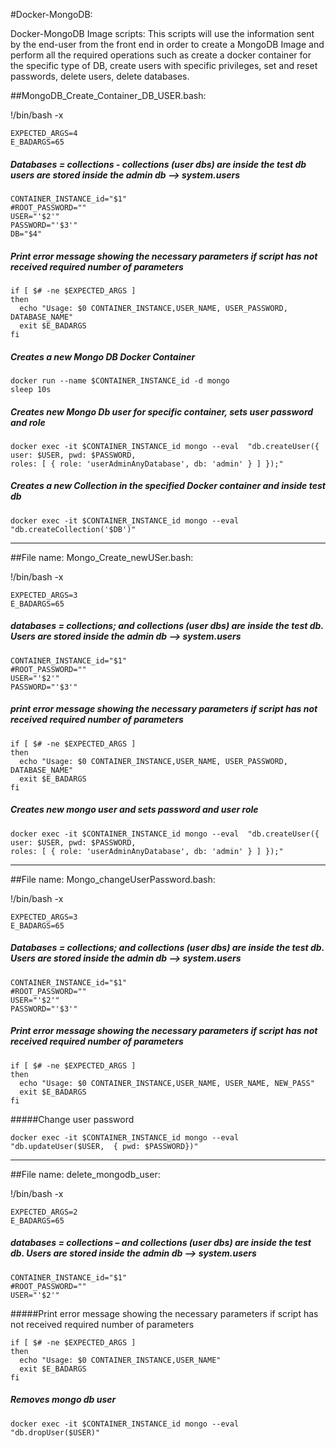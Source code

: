 #Docker-MongoDB:

Docker-MongoDB Image scripts: This scripts will use the information sent by the end-user from the front end in order
to create a MongoDB Image and perform all the required operations such as create a docker container for the specific type of DB, create users with specific privileges, set and reset passwords, delete users, delete databases.

##MongoDB_Create_Container_DB_USER.bash:

!/bin/bash -x
```
EXPECTED_ARGS=4
E_BADARGS=65
```

##### Databases = collections - collections (user dbs) are inside the test db users are stored inside the admin db --> system.users

```
CONTAINER_INSTANCE_id="$1"
#ROOT_PASSWORD=""
USER="'$2'"
PASSWORD="'$3'"
DB="$4"
```

##### Print error message showing the necessary parameters if script has not received required number of parameters
```
if [ $# -ne $EXPECTED_ARGS ]
then
  echo "Usage: $0 CONTAINER_INSTANCE,USER_NAME, USER_PASSWORD, DATABASE_NAME"
  exit $E_BADARGS
fi
```

##### Creates a new Mongo DB Docker Container
```
docker run --name $CONTAINER_INSTANCE_id -d mongo
sleep 10s
```

##### Creates new Mongo Db user for specific container, sets user password and role
```
docker exec -it $CONTAINER_INSTANCE_id mongo --eval  "db.createUser({ user: $USER, pwd: $PASSWORD,
roles: [ { role: 'userAdminAnyDatabase', db: 'admin' } ] });"
```

##### Creates a new Collection in the specified Docker container and inside test db
```
docker exec -it $CONTAINER_INSTANCE_id mongo --eval "db.createCollection('$DB')"
```

----------------------------------------------------------------------------------------------------------------------------------------------------------------------------------------------------------------------------------------------------------------------------------------------------------------------------------------------

##File name: Mongo_Create_newUSer.bash:

!/bin/bash -x
```
EXPECTED_ARGS=3
E_BADARGS=65
```

##### databases = collections; and collections (user dbs) are inside the test db. Users are stored inside the admin db --> system.users
```
CONTAINER_INSTANCE_id="$1"
#ROOT_PASSWORD=""
USER="'$2'"
PASSWORD="'$3'"
```

##### print error message showing the necessary parameters if script has not received required number of parameters
```
if [ $# -ne $EXPECTED_ARGS ]
then
  echo "Usage: $0 CONTAINER_INSTANCE,USER_NAME, USER_PASSWORD, DATABASE_NAME"
  exit $E_BADARGS
fi
```

##### Creates new mongo user and sets password and user role
```
docker exec -it $CONTAINER_INSTANCE_id mongo --eval  "db.createUser({ user: $USER, pwd: $PASSWORD,
roles: [ { role: 'userAdminAnyDatabase', db: 'admin' } ] });"
```

----------------------------------------------------------------------------------------------------------------------------------------------------------------------------------------------------------------------------------------------------------------------------------------------------------------------------------------------

##File name: Mongo_changeUserPassword.bash:

!/bin/bash -x
```
EXPECTED_ARGS=3
E_BADARGS=65
```

##### Databases = collections; and collections (user dbs) are inside the test db. Users are stored inside the admin db --> system.users
```
CONTAINER_INSTANCE_id="$1"
#ROOT_PASSWORD=""
USER="'$2'"
PASSWORD="'$3'"
```

##### Print error message showing the necessary parameters if script has not received required number of parameters
```
if [ $# -ne $EXPECTED_ARGS ]
then
  echo "Usage: $0 CONTAINER_INSTANCE,USER_NAME, USER_NAME, NEW_PASS"
  exit $E_BADARGS
fi
```

#####Change user password
```
docker exec -it $CONTAINER_INSTANCE_id mongo --eval "db.updateUser($USER,  { pwd: $PASSWORD})"
```

----------------------------------------------------------------------------------------------------------------------------------------------------------------------------------------------------------------------------------------------------------------------------------------------------------------------------------------------

##File name: delete_mongodb_user:

!/bin/bash -x
```
EXPECTED_ARGS=2
E_BADARGS=65
```

##### databases = collections – and collections (user dbs) are inside the test db. Users are stored inside the admin db --> system.users
```
CONTAINER_INSTANCE_id="$1"
#ROOT_PASSWORD=""
USER="'$2'"
```

#####Print error message showing the necessary parameters if script has not received required number of parameters
```
if [ $# -ne $EXPECTED_ARGS ]
then
  echo "Usage: $0 CONTAINER_INSTANCE,USER_NAME"
  exit $E_BADARGS
fi
```

##### Removes mongo db user
```
docker exec -it $CONTAINER_INSTANCE_id mongo --eval "db.dropUser($USER)"
```
